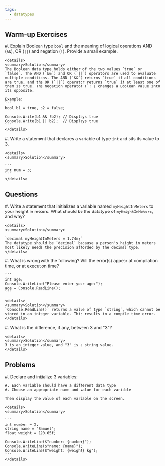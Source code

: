 ```yaml
---
tags:
  - datatypes
---
```

## Warm-up Exercises

#. Explain Boolean type `bool` and the meaning of logical operations AND (`&&`), OR (`||`) and negation (`!`). Provide a small example.

    <details>
    <summary>Solution</summary>
    The Boolean data type holds either of the two values `true` or `false`. The AND (`&&`) and OR (`||`) operators are used to evaluate multiple conditions. The AND (`&&`) returns `true` if all conditions are true, and the OR (`||`) operator returns `true` if at least one of them is true. The negation operator (`!`) changes a Boolean value into its opposite.

    Example:
    ```
    bool b1 = true, b2 = false;

    Console.Write(b1 && !b2); // Displays true
    Console.Write(b1 || b2);  // Displays true
    ```
    </details>

#. Write a statement that declares a variable of type `int` and sits its value to 3.​

    <details>
    <summary>Solution</summary>

    ```
    int num = 3;
    ```
    </details>

## Questions

#. Write a statement that initializes a variable named `myHeightInMeters` to your height in meters. What should be the datatype of `myHeightInMeters`, and why?

    <details>
    <summary>Solution</summary>

    `decimal myHeightInMeters = 1.74m;`
    The datatype should be `decimal` because a person's height in meters most likely needs the precision afforded by the decimal type.
    </details>
 
#. What is wrong with the following? Will the error(s) appear at compilation time, or at execution time?

    ```
    int age;
    Console.WriteLine("Please enter your age:");
    age = Console.ReadLine();
    ```

    <details>
    <summary>Solution</summary>
    `Console.ReadLine()` returns a value of type `string`, which cannot be stored in an integer variable. This results in a compile time error.
    </details>

#. What is the difference, if any, between 3 and "3"?

    <details>
    <summary>Solution</summary>
    3 is an integer value, and "3" is a string value.
    </details>

## Problems

#. Declare and initialize 3 variables:

    #. Each variable should have a different data type
    #. Choose an appropriate name and value for each variable

    Then display the value of each variable on the screen.

    <details>
    <summary>Solution</summary>

    ```
    int number = 5;
    string name = "Samuel";
    float weight = 120.65f;

    Console.WriteLine($"number: {number}");
    Console.WriteLine($"name: {name}");
    Console.WriteLine($"weight: {weight} kg");
    ```
    </details>

